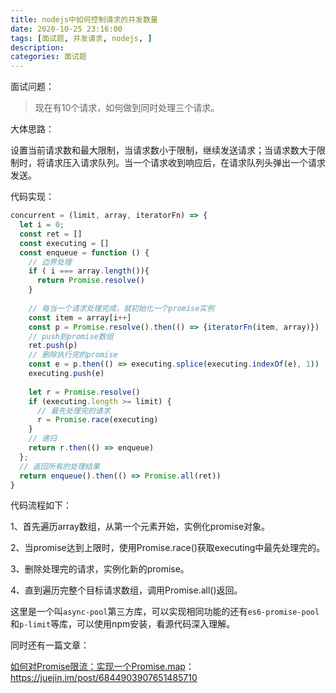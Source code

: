 ```yaml
---
title: nodejs中如何控制请求的并发数量
date: 2020-10-25 23:16:00
tags: [面试题, 并发请求, nodejs, ]
description: 
categories: 面试题
---
```


面试问题：

> 现在有10个请求，如何做到同时处理三个请求。

大体思路：

设置当前请求数和最大限制，当请求数小于限制，继续发送请求；当请求数大于限制时，将请求压入请求队列。当一个请求收到响应后，在请求队列头弹出一个请求发送。

代码实现：

``` js
concurrent = (limit, array, iteratorFn) => {
  let i = 0;
  const ret = []
  const executing = []
  const enqueue = function () {
    // 边界处理
    if ( i === array.length()){
      return Promise.resolve()
    }
    
    // 每当一个请求处理完成，就初始化一个promise实例
    const item = array[i++]
    const p = Promise.resolve().then(() => {iteratorFn(item, array)})
    // push到promise数组
    ret.push(p)
    // 删除执行完的promise
    const e = p.then(() => executing.splice(executing.indexOf(e), 1))
    executing.push(e)
    
    let r = Promise.resolve()
    if (executing.length >= limit) {
      // 最先处理完的请求
      r = Promise.race(executing)
    }
    // 递归
    return r.then(() => enqueue)
  };
  // 返回所有的处理结果
  return enqueue().then(() => Promise.all(ret))
}
```

代码流程如下：

1、首先遍历array数组，从第一个元素开始，实例化promise对象。

2、当promise达到上限时，使用Promise.race()获取executing中最先处理完的。

3、删除处理完的请求，实例化新的promise。

4、直到遍历完整个目标请求数组，调用Promise.all()返回。

这里是一个叫`async-pool`第三方库，可以实现相同功能的还有`es6-promise-pool`和`p-limit`等库，可以使用npm安装，看源代码深入理解。

同时还有一篇文章：

[如何对Promise限流：实现一个Promise.map](https://juejin.im/post/6844903907651485710)：https://juejin.im/post/6844903907651485710